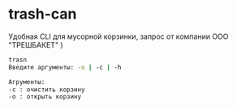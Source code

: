 # trash-can
Удобная CLI для мусорной корзинки, запрос от компании OOO "ТРЕШБАКЕТ" )
```bash
trasn
Введите аргументы: -o | -c | -h
```
```bash
Агрументы: 
-c : очистить корзину
-o : открыть корзину
```
